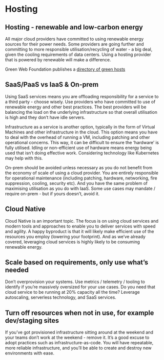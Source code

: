 # Hosting

## Hosting - renewable and low-carbon energy

All major cloud providers have committed to using renewable energy sources for their power needs. Some providers are going further and committing to more responsible utilisation/recycling of water - a big deal, given the cooling requirements of data centers. Using a hosting provider that is powered by renewable will make a difference.

Green Web Foundation publishes a [directory of green hosts](https://www.thegreenwebfoundation.org/directory/ ) 

## SaaS/PaaS vs IaaS & On-prem

Using SaaS services means you are offloading responsibility for a service to a third party - choose wisely. Use providers who have committed to use of renewable energy and other best practices. The best providers will be balancing the load on the underlying infrastructure so that overall utilisation is high and they don’t have idle servers.

Infrastructure as a service is another option, typically in the form of Virtual Machines and other infrastructure in the cloud. This option means you have to deal with the overhead of running a VM, including patching and other operational concerns. This way, it can be difficult to ensure the ‘hardware’ is fully utilised. Idling or non-efficient use of hardware means energy being used that isn’t doing effective work. Considering technology like Kubernetes may help with this.

On-prem should be avoided unless necessary as you do not benefit from the economy of scale of using a cloud provider. You are entirely responsible for operational maintenance (including patching, hardware, networking, fire suppression, cooling, security etc). And you have the same problem of maximising utilisation as you do with IaaS. Some use cases may mandate / require on-prem - but if yours doesn’t, avoid it.

## Cloud Native

Cloud Native is an important topic. The focus is on using cloud services and modern tools and approaches to enable you to deliver services with speed and agility. A happy byproduct is that it will likely make efficient use of the resources you employ (lowering your footprint). And as we’ve already covered, leveraging cloud services is highly likely to be consuming renewable energy.

## Scale based on requirements, only use what’s needed

Don’t overprovision your systems. Use metrics / telemetry / tooling to identify if you’re massively oversized for your use cases. Do you need that cloud service to be running at 20% capacity all the time? Leverage autoscaling, serverless technology, and SaaS services.

## Turn off resources when not in use, for example dev/staging sites

If you’ve got provisioned infrastructure sitting around at the weekend and your teams don’t work at the weekend - remove it. It’s a good excuse to adopt practices such as infrastructure-as-code. You will have repeatable, more reliable infrastructure, and you’ll be able to create and destroy new environments with ease.